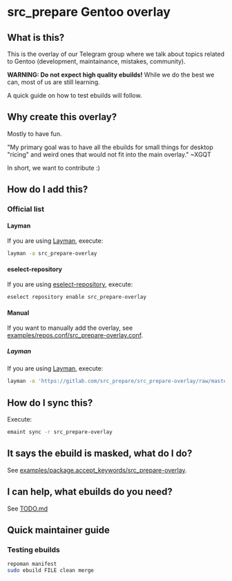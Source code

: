 # src_prepare Gentoo overlay

## What is this?

This is the overlay of our Telegram group where we talk about topics related to Gentoo (development, maintainance, mistakes, community).

**WARNING: Do not expect high quality ebuilds!** While we do the best we can, most of us are still learning.

A quick guide on how to test ebuilds will follow.

## Why create this overlay?

Mostly to have fun.

"My primary goal was to have all the ebuilds for small things for desktop "ricing" and weird ones that would not fit into the main overlay." ~XGQT 

In short, we want to contribute :)

## How do I add this?

### Official list

#### Layman

If you are using [Layman](https://wiki.gentoo.org/wiki/Layman), execute:

``` sh
layman -a src_prepare-overlay
```

#### eselect-repository

If you are using [eselect-repository](https://wiki.gentoo.org/wiki/Eselect/Repository), execute:

``` sh
eselect repository enable src_prepare-overlay
```

#### Manual

If you want to manually add the overlay, see [examples/repos.conf/src_prepare-overlay.conf](https://gitlab.com/src_prepare/src_prepare-overlay/blob/master/examples/repos.conf/src_prepare-overlay.conf).

##### Layman

If you are using [Layman](https://wiki.gentoo.org/wiki/Layman), execute:

``` sh
layman -o 'https://gitlab.com/src_prepare/src_prepare-overlay/raw/master/repositories.xml' -f -a src_prepare-overlay
```

## How do I sync this?

Execute:

``` sh
emaint sync -r src_prepare-overlay
```

## It says the ebuild is masked, what do I do?

See [examples/package.accept_keywords/src_prepare-overlay](https://gitlab.com/src_prepare/src_prepare-overlay/blob/master/examples/package.accept_keywords/src_prepare-overlay).

## I can help, what ebuilds do you need?

See [TODO.md](https://gitlab.com/src_prepare/src_prepare-overlay/-/blob/master/TODO.md)

## Quick maintainer guide

### Testing ebuilds

``` sh
repoman manifest
sudo ebuild FILE clean merge
```
